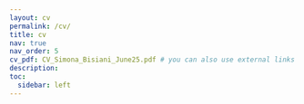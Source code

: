 ```yaml
---
layout: cv
permalink: /cv/
title: cv
nav: true
nav_order: 5
cv_pdf: CV_Simona_Bisiani_June25.pdf # you can also use external links here
description: 
toc:
  sidebar: left
---
```

